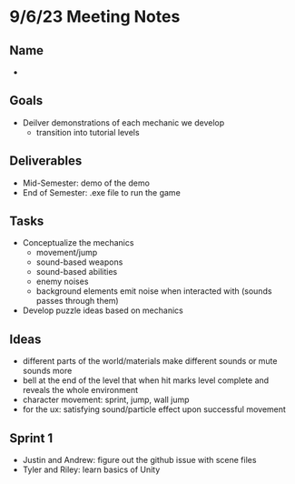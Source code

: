 # 9/6/23 Meeting Notes

## Name
- 

## Goals
- Deilver demonstrations of each mechanic we develop
  - transition into tutorial levels

## Deliverables
- Mid-Semester: demo of the demo
- End of Semester: .exe file to run the game

## Tasks
- Conceptualize the mechanics
  - movement/jump
  - sound-based weapons
  - sound-based abilities
  - enemy noises
  - background elements emit noise when interacted with (sounds passes through them)
- Develop puzzle ideas based on mechanics

## Ideas
- different parts of the world/materials make different sounds or mute sounds more
- bell at the end of the level that when hit marks level complete and reveals the whole environment
- character movement: sprint, jump, wall jump
- for the ux: satisfying sound/particle effect upon successful movement

## Sprint 1
- Justin and Andrew: figure out the github issue with scene files
- Tyler and Riley: learn basics of Unity